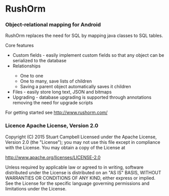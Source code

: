 # RushOrm 
### Object-relational mapping for Android


RushOrm replaces the need for SQL by mapping java classes to SQL tables.

Core features
<ul>
    <li>Custom fields - easily implement custom fields so that any object can be serialized to the database</li>
    <li>Relationships</li>
    <ul>
			<li>One to one</li>
			<li>One to many, save lists of children</li>
			<li>Saving a parent object automatically saves it children</li>
		</ul>
		<li>Files - easily store long text, JSON and bitmaps</li>
		<li>Upgrading - database upgrading is supported through annotations removing the need for upgrade scripts</li>
</ul>

For getting started see http://www.rushorm.com/


### Licence Apache License, Version 2.0
Copyright (C) 2015 Stuart Campbell
Licensed under the Apache License, Version 2.0 (the "License");
you may not use this file except in compliance with the License.
You may obtain a copy of the License at

   http://www.apache.org/licenses/LICENSE-2.0

Unless required by applicable law or agreed to in writing, software
distributed under the License is distributed on an "AS IS" BASIS,
WITHOUT WARRANTIES OR CONDITIONS OF ANY KIND, either express or implied.
See the License for the specific language governing permissions and
limitations under the License.

